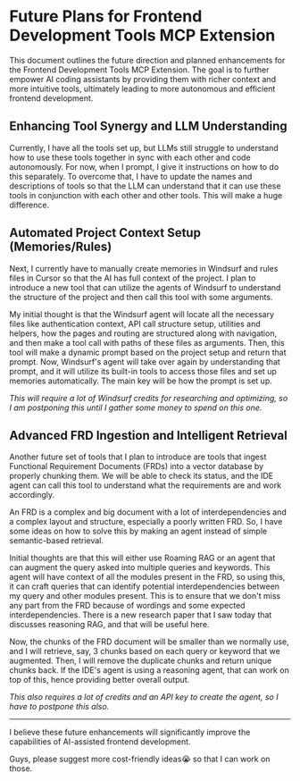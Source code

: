 # Future Plans for Frontend Development Tools MCP Extension

This document outlines the future direction and planned enhancements for the Frontend Development Tools MCP Extension. The goal is to further empower AI coding assistants by providing them with richer context and more intuitive tools, ultimately leading to more autonomous and efficient frontend development.

## Enhancing Tool Synergy and LLM Understanding

Currently, I have all the tools set up, but LLMs still struggle to understand how to use these tools together in sync with each other and code autonomously. For now, when I prompt, I give it instructions on how to do this separately. To overcome that, I have to update the names and descriptions of tools so that the LLM can understand that it can use these tools in conjunction with each other and other tools. This will make a huge difference.

## Automated Project Context Setup (Memories/Rules)

Next, I currently have to manually create memories in Windsurf and rules files in Cursor so that the AI has full context of the project. I plan to introduce a new tool that can utilize the agents of Windsurf to understand the structure of the project and then call this tool with some arguments.

My initial thought is that the Windsurf agent will locate all the necessary files like authentication context, API call structure setup, utilities and helpers, how the pages and routing are structured along with navigation, and then make a tool call with paths of these files as arguments. Then, this tool will make a dynamic prompt based on the project setup and return that prompt. Now, Windsurf's agent will take over again by understanding that prompt, and it will utilize its built-in tools to access those files and set up memories automatically. The main key will be how the prompt is set up.

*This will require a lot of Windsurf credits for researching and optimizing, so I am postponing this until I gather some money to spend on this one.*

## Advanced FRD Ingestion and Intelligent Retrieval

Another future set of tools that I plan to introduce are tools that ingest Functional Requirement Documents (FRDs) into a vector database by properly chunking them. We will be able to check its status, and the IDE agent can call this tool to understand what the requirements are and work accordingly.

An FRD is a complex and big document with a lot of interdependencies and a complex layout and structure, especially a poorly written FRD. So, I have some ideas on how to solve this by making an agent instead of simple semantic-based retrieval.

Initial thoughts are that this will either use Roaming RAG or an agent that can augment the query asked into multiple queries and keywords. This agent will have context of all the modules present in the FRD, so using this, it can craft queries that can identify potential interdependencies between my query and other modules present. This is to ensure that we don't miss any part from the FRD because of wordings and some expected interdependencies. There is a new research paper that I saw today that discusses reasoning RAG, and that will be useful here.

Now, the chunks of the FRD document will be smaller than we normally use, and I will retrieve, say, 3 chunks based on each query or keyword that we augmented. Then, I will remove the duplicate chunks and return unique chunks back. If the IDE's agent is using a reasoning agent, that can work on top of this, hence providing better overall output.

*This also requires a lot of credits and an API key to create the agent, so I have to postpone this also.*

---

I believe these future enhancements will significantly improve the capabilities of AI-assisted frontend development.

Guys, please suggest more cost-friendly ideas😭 so that I can work on those.


